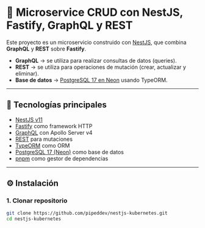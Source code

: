 # 🚀 Microservice CRUD con NestJS, Fastify, GraphQL y REST

Este proyecto es un microservicio construido con [NestJS](https://nestjs.com/), que combina **GraphQL** y **REST** sobre **Fastify**.

- **GraphQL** → se utiliza para realizar consultas de datos (queries).
- **REST** → se utiliza para operaciones de mutación (crear, actualizar y eliminar).
- **Base de datos** → [PostgreSQL 17 en Neon](https://neon.tech/) usando TypeORM.

---

## 📂 Tecnologías principales

- [NestJS v11](https://docs.nestjs.com/)
- [Fastify](https://fastify.dev/) como framework HTTP
- [GraphQL](https://graphql.org/) con Apollo Server v4
- [REST](https://restfulapi.net/) para mutaciones
- [TypeORM](https://typeorm.io/) como ORM
- [PostgreSQL 17 (Neon)](https://neon.tech/) como base de datos
- [pnpm](https://pnpm.io/) como gestor de dependencias

---

## ⚙️ Instalación

### 1. Clonar repositorio

```bash
git clone https://github.com/pipeddev/nestjs-kubernetes.git
cd nestjs-kubernetes
```
